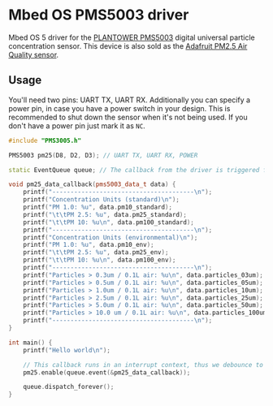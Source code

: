 # Mbed OS PMS5003 driver

Mbed OS 5 driver for the [PLANTOWER PMS5003](http://www.aqmd.gov/docs/default-source/aq-spec/resources-page/plantower-pms5003-manual_v2-3.pdf) digital universal particle concentration sensor. This device is also sold as the [Adafruit PM2.5 Air Quality sensor](https://learn.adafruit.com/pm25-air-quality-sensor).

## Usage

You'll need two pins: UART TX, UART RX. Additionally you can specify a power pin, in case you have a power switch in your design. This is recommended to shut down the sensor when it's not being used. If you don't have a power pin just mark it as `NC`.

```cpp
#include "PMS3005.h"

PMS5003 pm25(D8, D2, D3); // UART TX, UART RX, POWER

static EventQueue queue; // The callback from the driver is triggered from IRQ, use EventQueue to debounce to normal context

void pm25_data_callback(pms5003_data_t data) {
    printf("---------------------------------------\n");
    printf("Concentration Units (standard)\n");
    printf("PM 1.0: %u", data.pm10_standard);
    printf("\t\tPM 2.5: %u", data.pm25_standard);
    printf("\t\tPM 10: %u\n", data.pm100_standard);
    printf("---------------------------------------\n");
    printf("Concentration Units (environmental)\n");
    printf("PM 1.0: %u", data.pm10_env);
    printf("\t\tPM 2.5: %u", data.pm25_env);
    printf("\t\tPM 10: %u\n", data.pm100_env);
    printf("---------------------------------------\n");
    printf("Particles > 0.3um / 0.1L air: %u\n", data.particles_03um);
    printf("Particles > 0.5um / 0.1L air: %u\n", data.particles_05um);
    printf("Particles > 1.0um / 0.1L air: %u\n", data.particles_10um);
    printf("Particles > 2.5um / 0.1L air: %u\n", data.particles_25um);
    printf("Particles > 5.0um / 0.1L air: %u\n", data.particles_50um);
    printf("Particles > 10.0 um / 0.1L air: %u\n", data.particles_100um);
    printf("---------------------------------------\n");
}

int main() {
    printf("Hello world\n");

    // This callback runs in an interrupt context, thus we debounce to the event queue here
    pm25.enable(queue.event(&pm25_data_callback));

    queue.dispatch_forever();
}
```
